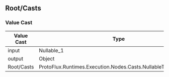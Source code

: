 <!-----------------------------------------------------------------------+
 ! This file has been generated using a script. Do not edit it manually. !
 ! Edit the individual node pages instead.                               !
 +----------------------------------------------------------------------->

## Root/Casts

### Value Cast

<!-- ProtofluxNode:start -->
| Value Cast | Type | Label |
| --- | ---- | ----- |
| input | Nullable_1 | Input |
| output | Object | * |
| Root/Casts | ProtoFlux.Runtimes.Execution.Nodes.Casts.NullableToObjectCast\`1 |  |
<!-- ProtofluxNode:end -->


